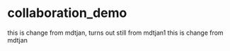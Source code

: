 # collaboration_demo
this is change from mdtjan, turns out still from mdtjan1
this is change from mdtjan
